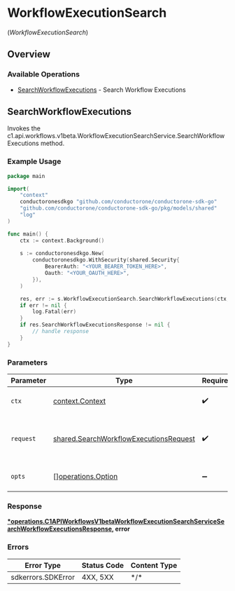 # WorkflowExecutionSearch
(*WorkflowExecutionSearch*)

## Overview

### Available Operations

* [SearchWorkflowExecutions](#searchworkflowexecutions) - Search Workflow Executions

## SearchWorkflowExecutions

Invokes the c1.api.workflows.v1beta.WorkflowExecutionSearchService.SearchWorkflowExecutions method.

### Example Usage

```go
package main

import(
	"context"
	conductoronesdkgo "github.com/conductorone/conductorone-sdk-go"
	"github.com/conductorone/conductorone-sdk-go/pkg/models/shared"
	"log"
)

func main() {
    ctx := context.Background()
    
    s := conductoronesdkgo.New(
        conductoronesdkgo.WithSecurity(shared.Security{
            BearerAuth: "<YOUR_BEARER_TOKEN_HERE>",
            Oauth: "<YOUR_OAUTH_HERE>",
        }),
    )

    res, err := s.WorkflowExecutionSearch.SearchWorkflowExecutions(ctx, nil)
    if err != nil {
        log.Fatal(err)
    }
    if res.SearchWorkflowExecutionsResponse != nil {
        // handle response
    }
}
```

### Parameters

| Parameter                                                                                            | Type                                                                                                 | Required                                                                                             | Description                                                                                          |
| ---------------------------------------------------------------------------------------------------- | ---------------------------------------------------------------------------------------------------- | ---------------------------------------------------------------------------------------------------- | ---------------------------------------------------------------------------------------------------- |
| `ctx`                                                                                                | [context.Context](https://pkg.go.dev/context#Context)                                                | :heavy_check_mark:                                                                                   | The context to use for the request.                                                                  |
| `request`                                                                                            | [shared.SearchWorkflowExecutionsRequest](../../pkg/models/shared/searchworkflowexecutionsrequest.md) | :heavy_check_mark:                                                                                   | The request object to use for the request.                                                           |
| `opts`                                                                                               | [][operations.Option](../../pkg/models/operations/option.md)                                         | :heavy_minus_sign:                                                                                   | The options for this request.                                                                        |

### Response

**[*operations.C1APIWorkflowsV1betaWorkflowExecutionSearchServiceSearchWorkflowExecutionsResponse](../../pkg/models/operations/c1apiworkflowsv1betaworkflowexecutionsearchservicesearchworkflowexecutionsresponse.md), error**

### Errors

| Error Type         | Status Code        | Content Type       |
| ------------------ | ------------------ | ------------------ |
| sdkerrors.SDKError | 4XX, 5XX           | \*/\*              |